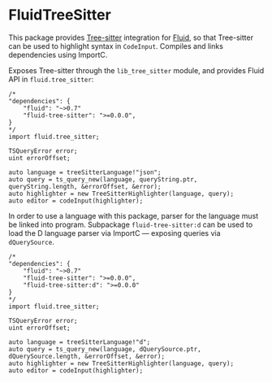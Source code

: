 # FluidTreeSitter

This package provides [Tree-sitter](https://tree-sitter.github.io/) integration for
[Fluid](https://git.samerion.com/Samerion/Fluid), so that Tree-sitter can be used to highlight syntax in `CodeInput`.
Compiles and links dependencies using ImportC.

Exposes Tree-sitter through the `lib_tree_sitter` module, and provides Fluid API in `fluid.tree_sitter`:

```
/*
"dependencies": {
    "fluid": "~>0.7"
    "fluid-tree-sitter": ">=0.0.0",
}
*/
import fluid.tree_sitter;

TSQueryError error;
uint errorOffset;

auto language = treeSitterLanguage!"json";
auto query = ts_query_new(language, queryString.ptr, queryString.length, &errorOffset, &error);
auto highlighter = new TreeSitterHighlighter(language, query);
auto editor = codeInput(highlighter);
```

In order to use a language with this package, parser for the language must be linked into program. Subpackage
`fluid-tree-sitter:d` can be used to load the D language parser via ImportC — exposing queries via `dQuerySource`.

```
/*
"dependencies": {
    "fluid": "~>0.7"
    "fluid-tree-sitter": ">=0.0.0",
    "fluid-tree-sitter:d": ">=0.0.0"
}
*/
import fluid.tree_sitter;

TSQueryError error;
uint errorOffset;

auto language = treeSitterLanguage!"d";
auto query = ts_query_new(language, dQuerySource.ptr, dQuerySource.length, &errorOffset, &error);
auto highlighter = new TreeSitterHighlighter(language, query);
auto editor = codeInput(highlighter);
```
